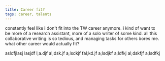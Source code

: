 ```yaml
---
title: Career fit?
tags: career, talents
---
```

constantly feel like i don't fit into the TW career anymore. i kind of want to be more of a research assistant, more of a solo writer of some kind. all this collaborative writing is so tedious, and managing tasks for others bores me. what other career would actually fit?



asldfjlasj lasjdf l;a.djf al;dsk.jf a;lsdkjf fal;kd.jf a;lsdjkf a;ldfkj al;dskfjf a;lsdfkj